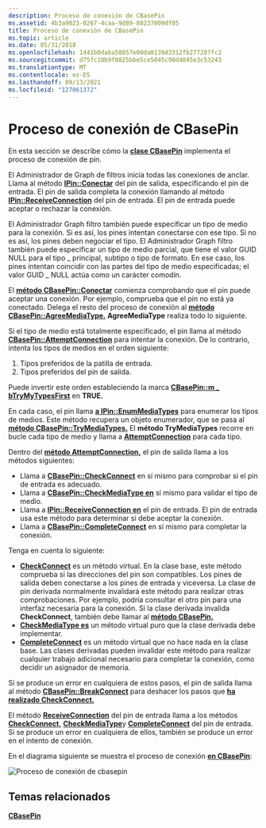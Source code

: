 ```yaml
---
description: Proceso de conexión de CBasePin
ms.assetid: 4b3a9023-0267-4caa-9d89-88237009df05
title: Proceso de conexión de CBasePin
ms.topic: article
ms.date: 05/31/2018
ms.openlocfilehash: 1441b0daba58857e00da0139d3312fb277287fc2
ms.sourcegitcommit: d75fc10b9f0825bbe5ce5045c90d4045e3c53243
ms.translationtype: MT
ms.contentlocale: es-ES
ms.lasthandoff: 09/13/2021
ms.locfileid: "127061372"
---
```

# <a name="cbasepin-connection-process"></a>Proceso de conexión de CBasePin

En esta sección se describe cómo la [**clase CBasePin**](cbasepin.md) implementa el proceso de conexión de pin.

El Administrador de Graph de filtros inicia todas las conexiones de anclar. Llama al método [**IPin::Conectar**](/windows/desktop/api/Strmif/nf-strmif-ipin-connect) del pin de salida, especificando el pin de entrada. El pin de salida completa la conexión llamando al método [**IPin::ReceiveConnection**](/windows/desktop/api/Strmif/nf-strmif-ipin-receiveconnection) del pin de entrada. El pin de entrada puede aceptar o rechazar la conexión.

El Administrador Graph filtro también puede especificar un tipo de medio para la conexión. Si es así, los pines intentan conectarse con ese tipo. Si no es así, los pines deben negociar el tipo. El Administrador Graph filtro también puede  especificar un tipo de medio parcial, que tiene el valor GUID NULL para el tipo \_ principal, subtipo o tipo de formato. En ese caso, los pines intentan coincidir con las partes del tipo de medio especificadas; el valor GUID \_ NULL actúa como un carácter comodín.

El [**método CBasePin::Conectar**](cbasepin-connect.md) comienza comprobando que el pin puede aceptar una conexión. Por ejemplo, comprueba que el pin no está ya conectado. Delega el resto del proceso de conexión al [**método CBasePin::AgreeMediaType.**](cbasepin-agreemediatype.md) **AgreeMediaType** realiza todo lo siguiente.

Si el tipo de medio está totalmente especificado, el pin llama al método [**CBasePin::AttemptConnection**](cbasepin-attemptconnection.md) para intentar la conexión. De lo contrario, intenta los tipos de medios en el orden siguiente:

1.  Tipos preferidos de la patilla de entrada.
2.  Tipos preferidos del pin de salida.

Puede invertir este orden estableciendo la marca [**CBasePin::m \_ bTryMyTypesFirst**](cbasepin-m-btrymytypesfirst.md) en **TRUE.**

En cada caso, el pin llama [**a IPin::EnumMediaTypes**](/windows/desktop/api/Strmif/nf-strmif-ipin-enummediatypes) para enumerar los tipos de medios. Este método recupera un objeto enumerador, que se pasa al [**método CBasePin::TryMediaTypes.**](cbasepin-trymediatypes.md) El **método TryMediaTypes** recorre en bucle cada tipo de medio y llama a [**AttemptConnection**](cbasepin-attemptconnection.md) para cada tipo.

Dentro del [**método AttemptConnection,**](cbasepin-attemptconnection.md) el pin de salida llama a los métodos siguientes:

-   Llama a [**CBasePin::CheckConnect**](cbasepin-checkconnect.md) en sí mismo para comprobar si el pin de entrada es adecuado.
-   Llama a [**CBasePin::CheckMediaType en**](cbasepin-checkmediatype.md) sí mismo para validar el tipo de medio.
-   Llama a [**IPin::ReceiveConnection en**](/windows/desktop/api/Strmif/nf-strmif-ipin-receiveconnection) el pin de entrada. El pin de entrada usa este método para determinar si debe aceptar la conexión.
-   Llama a [**CBasePin::CompleteConnect**](cbasepin-completeconnect.md) en sí mismo para completar la conexión.

Tenga en cuenta lo siguiente:

-   [**CheckConnect**](cbasepin-checkconnect.md) es un método virtual. En la clase base, este método comprueba si las direcciones del pin son compatibles. Los pines de salida deben conectarse a los pines de entrada y viceversa. La clase de pin derivada normalmente invalidará este método para realizar otras comprobaciones. Por ejemplo, podría consultar el otro pin para una interfaz necesaria para la conexión. Si la clase derivada invalida **CheckConnect**, también debe llamar al [**método CBasePin.**](cbasepin.md)
-   [**CheckMediaType es**](cbasepin-checkmediatype.md) un método virtual puro que la clase derivada debe implementar.
-   [**CompleteConnect**](cbasepin-completeconnect.md) es un método virtual que no hace nada en la clase base. Las clases derivadas pueden invalidar este método para realizar cualquier trabajo adicional necesario para completar la conexión, como decidir un asignador de memoria.

Si se produce un error en cualquiera de estos pasos, el pin de salida llama al método [**CBasePin::BreakConnect**](cbasepin-breakconnect.md) para deshacer los pasos que [**ha realizado CheckConnect.**](cbasepin-checkconnect.md)

El método [**ReceiveConnection**](cbasepin-receiveconnection.md) del pin de entrada llama a los métodos [**CheckConnect,**](cbasepin-checkconnect.md) [**CheckMediaType**](cbasepin-checkmediatype.md)y [**CompleteConnect**](cbasepin-completeconnect.md) del pin de entrada. Si se produce un error en cualquiera de ellos, también se produce un error en el intento de conexión.

En el diagrama siguiente se muestra el proceso de conexión [**en CBasePin**](cbasepin.md):

![Proceso de conexión de cbasepin](images/cbasepin-connect.png)

## <a name="related-topics"></a>Temas relacionados

<dl> <dt>

[**CBasePin**](cbasepin.md)
</dt> </dl>

 

 



